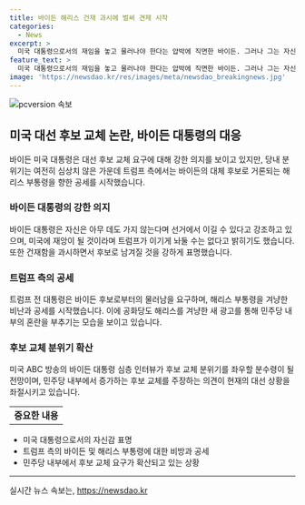 ```yaml
---
title: 바이든 해리스 건재 과시에 벌써 견제 시작
categories:
  - News
excerpt: >
  미국 대통령으로서의 재임을 놓고 물러나야 한다는 압박에 직면한 바이든. 그러나 그는 자신은 아무 데도 가지 않으며 선거에서 승리할 수 있다고 강조했다. 트럼프 쪽에서는 바이든의 후보 교체 논란을 확산시키고 있으며, 해리스 부통령을 겨냥한 공세도 확대되고 있다. 또한 트럼프는 바이든을 몰아낸 바 있다며 해리스를 비난하는 발언을 했으며, 공화당이 해리스를 겨냥한 광고를 내놓았다. 이에 대한 바이든의 심층 인터뷰가 주목받고 있다. (촬영 : 박은하, 편집 : 조무환, 출처 : 트루스소셜 데일리비스트)
feature_text: >
  미국 대통령으로서의 재임을 놓고 물러나야 한다는 압박에 직면한 바이든. 그러나 그는 자신은 아무 데도 가지 않으며 선거에서 승리할 수 있다고 강조했다. 트럼프 쪽에서는 바이든의 후보 교체 논란을 확산시키고 있으며, 해리스 부통령을 겨냥한 공세도 확대되고 있다. 또한 트럼프는 바이든을 몰아낸 바 있다며 해리스를 비난하는 발언을 했으며, 공화당이 해리스를 겨냥한 광고를 내놓았다. 이에 대한 바이든의 심층 인터뷰가 주목받고 있다. (촬영 : 박은하, 편집 : 조무환, 출처 : 트루스소셜 데일리비스트)
image: 'https://newsdao.kr/res/images/meta/newsdao_breakingnews.jpg'
---
```


<p><img src="https://newsdao.kr/res/images/meta/newsdao_breakingnews.jpg" alt="pcversion 속보" /></p>

<h2 data-ke-size="size26">미국 대선 후보 교체 논란, 바이든 대통령의 대응</h2>

<p data-ke-size="size16">바이든 미국 대통령은 대선 후보 교체 요구에 대해 강한 의지를 보이고 있지만, 당내 분위기는 여전히 심상치 않은 가운데 트럼프 측에서는 바이든의 대체 후보로 거론되는 해리스 부통령을 향한 공세를 시작했습니다.</p>

<h3>바이든 대통령의 강한 의지</h3>

<p data-ke-size="size16">바이든 대통령은 자신은 아무 데도 가지 않는다며 선거에서 이길 수 있다고 강조하고 있으며, 미국에 재앙이 될 것이라며 트럼프가 이기게 놔둘 수는 없다고 밝히기도 했습니다. 또한 건재함을 과시하면서 후보로 남겨질 것을 강하게 표명했습니다.</p>

<h3>트럼프 측의 공세</h3>

<p data-ke-size="size16">트럼프 전 대통령은 바이든 후보로부터의 물러남을 요구하며, 해리스 부통령을 겨냥한 비난과 공세를 시작했습니다. 이에 공화당도 해리스를 겨냥한 새 광고를 통해 민주당 내부의 혼란을 부추기는 모습을 보이고 있습니다.</p>

<h3>후보 교체 분위기 확산</h3>

<p data-ke-size="size16">미국 ABC 방송의 바이든 대통령 심층 인터뷰가 후보 교체 분위기를 좌우할 분수령이 될 전망이며, 민주당 내부에서 증가하는 후보 교체를 주장하는 의견이 현재의 대선 상황을 좌절시키고 있습니다.</p>

<table>
    <tr>
        <td style="text-align: center; height: 17px;"><b>중요한 내용</b></td>
    </tr>
</table>

<ul>
    <li>미국 대통령으로서의 자신감 표명</li>
    <li>트럼프 측의 바이든 및 해리스 부통령에 대한 비방과 공세</li>
    <li>민주당 내부에서 후보 교체 요구가 확산되고 있는 상황</li>
</ul>

<p><hr></p>
실시간 뉴스 속보는, <a href="https://newsdao.kr" rel="dofollow">https://newsdao.kr</a>


